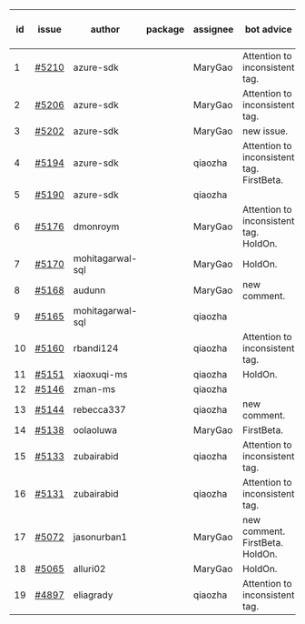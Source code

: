 | id | issue | author | package | assignee | bot advice | created date of issue | target release date | date from target |
| ------ | ------ | ------ | ------ | ------ | ------ | ------ | ------ | :-----: |
| 1 | [#5210](https://github.com/Azure/sdk-release-request/issues/5210) | azure-sdk |  | MaryGao | Attention to inconsistent tag. | 05-15 | 06-21 |  |
| 2 | [#5206](https://github.com/Azure/sdk-release-request/issues/5206) | azure-sdk |  | MaryGao | Attention to inconsistent tag. | 05-15 | 06-21 |  |
| 3 | [#5202](https://github.com/Azure/sdk-release-request/issues/5202) | azure-sdk |  | MaryGao | new issue. | 05-14 | 06-21 |  |
| 4 | [#5194](https://github.com/Azure/sdk-release-request/issues/5194) | azure-sdk |  | qiaozha | Attention to inconsistent tag. FirstBeta. | 05-09 | fail to get. |  |
| 5 | [#5190](https://github.com/Azure/sdk-release-request/issues/5190) | azure-sdk |  | qiaozha |  | 05-08 | 05-24 |  |
| 6 | [#5176](https://github.com/Azure/sdk-release-request/issues/5176) | dmonroym |  | MaryGao | Attention to inconsistent tag. HoldOn. | 04-30 | 05-24 |  |
| 7 | [#5170](https://github.com/Azure/sdk-release-request/issues/5170) | mohitagarwal-sql |  | MaryGao | HoldOn. | 04-30 | 05-24 |  |
| 8 | [#5168](https://github.com/Azure/sdk-release-request/issues/5168) | audunn |  | MaryGao | new comment. | 04-29 | 05-24 |  |
| 9 | [#5165](https://github.com/Azure/sdk-release-request/issues/5165) | mohitagarwal-sql |  | qiaozha |  | 04-24 | 05-24 |  |
| 10 | [#5160](https://github.com/Azure/sdk-release-request/issues/5160) | rbandi124 |  | qiaozha | Attention to inconsistent tag. | 04-24 | 05-24 |  |
| 11 | [#5151](https://github.com/Azure/sdk-release-request/issues/5151) | xiaoxuqi-ms |  | qiaozha | HoldOn. | 04-24 | 05-24 |  |
| 12 | [#5146](https://github.com/Azure/sdk-release-request/issues/5146) | zman-ms |  | qiaozha |  | 04-24 | 05-24 |  |
| 13 | [#5144](https://github.com/Azure/sdk-release-request/issues/5144) | rebecca337 |  | qiaozha | new comment. | 04-23 | 05-24 |  |
| 14 | [#5138](https://github.com/Azure/sdk-release-request/issues/5138) | oolaoluwa |  | MaryGao | FirstBeta. | 04-16 | 05-24 |  |
| 15 | [#5133](https://github.com/Azure/sdk-release-request/issues/5133) | zubairabid |  | qiaozha | Attention to inconsistent tag. | 04-12 | 05-24 |  |
| 16 | [#5131](https://github.com/Azure/sdk-release-request/issues/5131) | zubairabid |  | qiaozha | Attention to inconsistent tag. | 04-12 | 05-24 |  |
| 17 | [#5072](https://github.com/Azure/sdk-release-request/issues/5072) | jasonurban1 |  | MaryGao | new comment. FirstBeta. HoldOn. | 03-22 | 05-24 |  |
| 18 | [#5065](https://github.com/Azure/sdk-release-request/issues/5065) | alluri02 |  | MaryGao | HoldOn. | 03-20 | 05-24 |  |
| 19 | [#4897](https://github.com/Azure/sdk-release-request/issues/4897) | eliagrady |  | qiaozha | Attention to inconsistent tag. | 01-18 | 04-26 |  |
